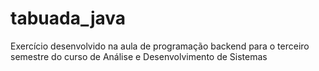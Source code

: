 # tabuada_java
Exercício desenvolvido na aula de programação backend para o terceiro semestre do curso de Análise e Desenvolvimento de Sistemas
